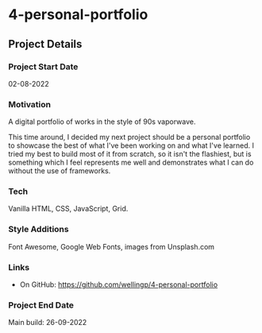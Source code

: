 # 4-personal-portfolio

## Project Details

### Project Start Date
02-08-2022

### Motivation

A digital portfolio of works in the style of 90s vaporwave.

This time around, I decided my next project should be a personal portfolio to showcase the best of what I've been working on and what I've learned. I tried my best to build most of it from scratch, so it isn't the flashiest, but is something which I feel represents me well and demonstrates what I can do without the use of frameworks. 

### Tech
Vanilla HTML, CSS, JavaScript, Grid.

### Style Additions
Font Awesome, Google Web Fonts, images from Unsplash.com

### Links

- On GitHub: https://github.com/wellingp/4-personal-portfolio

### Project End Date
Main build: 26-09-2022
